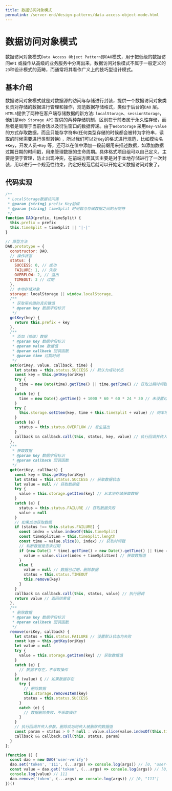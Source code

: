 ```yaml
---
title: 数据访问对象模式
permalink: /server-end/design-patterns/data-access-object-mode.html
---
```


# 数据访问对象模式

数据访问对象模式`Data Access Object Pattern`即`DAO`模式，用于把低级的数据访问`API`
或操作从高级的业务服务中分离出来，数据访问对象模式不属于一般定义的`23`种设计模式的范畴，而通常将其看作广义上的技巧型设计模式。

## 基本介绍

数据访问对象模式就是对数据源的访问与存储进行封装，提供一个数据访问对象类负责对存储的数据进行管理和操作，规范数据存储格式，类似于后台的`DAO`
层。
`HTML5`提供了两种在客户端存储数据的新方法: `localStorage`、`sessionStorage`，他们是`Web Storage API`
提供的两种存储机制，区别在于前者属于永久性存储，而后者是局限于当前会话以及衍生窗口的数据传递。由于`WebStorage`
采用`Key-Value`的方式存取数据，而且只能存字符串(任何类型存储的时候都会被转为字符串，读取的时候需要进行类型转换)
，所以我们可以对`Key`的格式进行规范，比如模块名`+Key`，开发人员`+Key`
等，还可以在值中添加一段前缀用来描述数据，如添加数据过期日期的时间戳，用来管理数据的生命周期。具体格式项目组可以自己定义，主要是便于管理，防止出现冲突，在前端方面其实主要是对于本地存储进行了一次封装，用以进行一个规范性约束，约定好规范后就可以开始定义数据访问对象了。

## 代码实现

```javascript
/**
 * LocalStorage数据访问类
 * @param {string} prefix Key前缀
 * @param {string} timeSplit 时间戳与存储数据之间的分割符
 */
function DAO(prefix, timeSplit) {
  this.prefix = prefix
  this.timeSplit = timeSplit || '|-|'
}

// 原型方法
DAO.prototype = {
  constructor: DAO,
  // 操作状态
  status: {
    SUCCESS: 0, // 成功
    FAILURE: 1, // 失败
    OVERFLOW: 2, // 溢出
    TIMEOUT: 3 // 过期
  },
  // 本地存储对象
  storage: localStorage || window.localStorage,
  /**
   * 获取带前缀的真实键值
   * @param key 数据字段标识
   */
  getKey(key) {
    return this.prefix + key
  },
  /**
   * 添加（修改）数据
   * @param key 数据字段标识
   * @param value 数据值
   * @param callback 回调函数
   * @param time 过期时间
   */
  set(oriKey, value, callback, time) {
    let status = this.status.SUCCESS // 默认为成功状态
    const key = this.getKey(oriKey)
    try {
      time = new Date(time).getTime() || time.getTime() // 获取过期时间戳
    }
    catch (e) {
      time = new Date().getTime() + 1000 * 60 * 60 * 24 * 30 // 未设置过期时间时默认为一个月
    }
    try {
      this.storage.setItem(key, time + this.timeSplit + value) // 向本地存储中添加（修改）数据
    }
    catch (e) {
      status = this.status.OVERFLOW // 发生溢出
    }
    callback && callback.call(this, status, key, value) // 执行回调并传入参数
  },
  /**
   * 获取数据
   * @param key 数据字段标识
   * @param callback 回调函数
   */
  get(oriKey, callback) {
    const key = this.getKey(oriKey)
    let status = this.status.SUCCESS // 获取数据状态
    let value = null // 获取数据值
    try {
      value = this.storage.getItem(key) // 从本地存储获取数据
    }
    catch (e) {
      status = this.status.FAILURE // 获取数据失败
      value = null
    }
    // 如果成功获取数据
    if (status !== this.status.FAILURE) {
      const index = value.indexOf(this.timeSplit)
      const timeSplitLen = this.timeSplit.length
      const time = value.slice(0, index) // 获取时间戳
      // 判断数据是否未过期
      if (new Date(1 * time).getTime() > new Date().getTime() || time === 0) {
        value = value.slice(index + timeSplitLen) // 获取数据值
      }
      else {
        value = null // 数据已过期，删除数据
        status = this.status.TIMEOUT
        this.remove(key)
      }
    }
    callback && callback.call(this, status, value) // 执行回调
    return value // 返回结果值
  },
  /**
   * 删除数据
   * @param key 数据字段标识
   * @param callback 回调函数
   */
  remove(oriKey, callback) {
    let status = this.status.FAILURE // 设置默认状态为失败
    const key = this.getKey(oriKey)
    let value = null
    try {
      value = this.storage.getItem(key) // 获取数据值
    }
    catch (e) {
      // 数据不存在，不采取操作
    }
    if (value) { // 如果数据存在
      try {
        // 删除数据
        this.storage.removeItem(key)
        status = this.status.SUCCESS
      }
      catch (e) {
        // 数据删除失败，不采取操作
      }
    }
    // 执行回调并传入参数，删除成功则传入被删除的数据值
    const param = status > 0 ? null : value.slice(value.indexOf(this.timeSplit) + this.timeSplit.length)
    callback && callback.call(this, status, param)
  }
};

(function () {
  const dao = new DAO('user-verify')
  dao.set('token', '111', (...args) => console.log(args)) // [0, "user-verifytoken", "111"]
  const value = dao.get('token', (...args) => console.log(args)) // [0, "111"]
  console.log(value) // 111
  dao.remove('token', (...args) => console.log(args)) // [0, "111"]
})()
```
